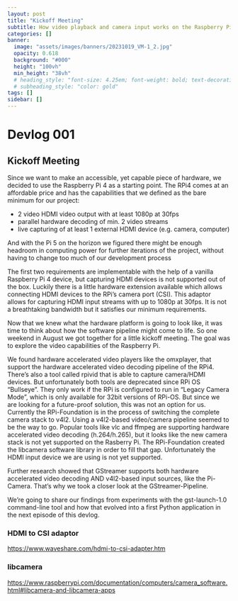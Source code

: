 ```yaml
---
layout: post
title: "Kickoff Meeting"
subtitle: How video playback and camera input works on the Raspberry Pi
categories: []
banner:
  image: "assets/images/banners/20231019_VM-1_2.jpg"
  opacity: 0.618
  background: "#000"
  height: "100vh"
  min_height: "38vh"
  # heading_style: "font-size: 4.25em; font-weight: bold; text-decoration: underline"
  # subheading_style: "color: gold"
tags: []
sidebar: []
---
```


# Devlog 001
## Kickoff Meeting
Since we want to make an accessible, yet capable piece of hardware, we decided to use the Raspberry Pi 4 as a starting point. The RPi4 comes at an affordable price and has the capabilities that we defined as the bare minimum for our project:

- 2 video HDMI video output with at least 1080p at 30fps
- parallel hardware decoding of min. 2 video streams
- live capturing of at least 1 external HDMI device (e.g. camera, computer)

And with the Pi 5 on the horizon we figured there might be enough headroom in computing power for further iterations of the project, without having to change too much of our development process

The first two requirements are implementable with the help of a vanilla Raspberry Pi 4 device, but capturing HDMI devices is not supported out of the box. Luckily there is a little hardware extension available which allows connecting HDMI devices to the RPi’s camera port (CSI). This adaptor allows for capturing HDMI input streams with up to 1080p at 30fps. It is not a breathtaking bandwidth but it satisfies our minimum requirements.

<!--- excerpt-start -->
Now that we knew what the hardware platform is going to look like, it was time to think about how the software pipeline might come to life. So one weekend in August we got together for a little kickoff meeting. The goal was to explore the video capabilities of the Raspberry Pi.

We found hardware accelerated video players like the omxplayer, that support the hardware accelerated video decoding pipeline of the RPi4. There’s also a tool called rpivid that is able to capture camera/HDMI devices. But unfortunately both tools are deprecated since RPi OS “Bullseye”. They only work if the RPi is configured to run in “Legacy Camera Mode”, which is only available for 32bit versions of RPi-OS. But since we are looking for a future-proof solution, this was not an option for us. Currently the RPi-Foundation is in the process of switching the complete camera stack to v4l2. Using a v4l2-based video/camera pipeline seemed to be the way to go. Popular tools like vlc and ffmpeg are supporting hardware accelerated video decoding (h.264/h.265), but it looks like the new camera stack is not yet supported on the Rasberry Pi. The RPi-Foundation created the libcamera software library in order to fill that gap. Unfortunately the HDMI input device we are using is not yet supported.
<!--- excerpt-end -->

Further research showed that GStreamer supports both hardware accelerated video decoding AND v4l2-based input sources, like the Pi-Camera. That’s why we took a closer look at the GStreamer-Pipeline. 

We’re going to share our findings from experiments with the gst-launch-1.0 command-line tool and how that evolved into a first Python application in the next episode of this devlog.

### HDMI to CSI adaptor
https://www.waveshare.com/hdmi-to-csi-adapter.htm

### libcamera
https://www.raspberrypi.com/documentation/computers/camera_software.html#libcamera-and-libcamera-apps
